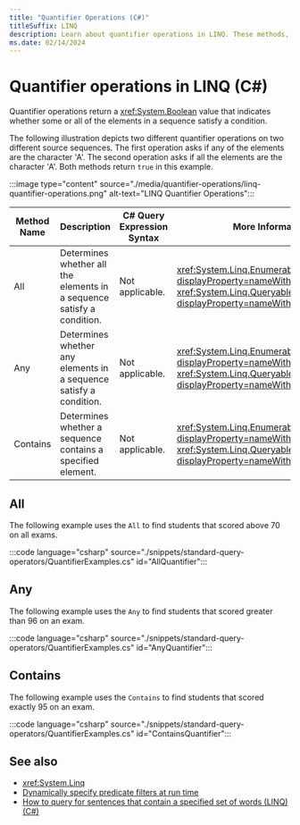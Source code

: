 ```yaml
---
title: "Quantifier Operations (C#)"
titleSuffix: LINQ
description: Learn about quantifier operations in LINQ. These methods, `All`, `Any`, and `Contains`, return a Boolean value indicating whether some or all elements in a sequence satisfy a condition.
ms.date: 02/14/2024
---
```

# Quantifier operations in LINQ (C#)

Quantifier operations return a <xref:System.Boolean> value that indicates whether some or all of the elements in a sequence satisfy a condition.

The following illustration depicts two different quantifier operations on two different source sequences. The first operation asks if any of the elements are the character 'A'. The second operation asks if all the elements are the character 'A'. Both methods return `true` in this example.

:::image type="content" source="./media/quantifier-operations/linq-quantifier-operations.png" alt-text="LINQ Quantifier Operations":::

|Method Name|Description|C# Query Expression Syntax|More Information|
|-----------------|-----------------|---------------------------------|----------------------|
|All|Determines whether all the elements in a sequence satisfy a condition.|Not applicable.|<xref:System.Linq.Enumerable.All%2A?displayProperty=nameWithType><br /><xref:System.Linq.Queryable.All%2A?displayProperty=nameWithType>|
|Any|Determines whether any elements in a sequence satisfy a condition.|Not applicable.|<xref:System.Linq.Enumerable.Any%2A?displayProperty=nameWithType><br /><xref:System.Linq.Queryable.Any%2A?displayProperty=nameWithType>|
|Contains|Determines whether a sequence contains a specified element.|Not applicable.|<xref:System.Linq.Enumerable.Contains%2A?displayProperty=nameWithType><br /><xref:System.Linq.Queryable.Contains%2A?displayProperty=nameWithType>|

## All

The following example uses the `All` to find students that scored above 70 on all exams.

:::code language="csharp" source="./snippets/standard-query-operators/QuantifierExamples.cs" id="AllQuantifier":::
  
## Any

The following example uses the `Any` to find students that scored greater than 96 on an exam.

:::code language="csharp" source="./snippets/standard-query-operators/QuantifierExamples.cs" id="AnyQuantifier":::

## Contains

The following example uses the `Contains` to find students that scored exactly 95 on an exam.

:::code language="csharp" source="./snippets/standard-query-operators/QuantifierExamples.cs" id="ContainsQuantifier":::

## See also

- <xref:System.Linq>
- [Dynamically specify predicate filters at run time](../dynamically-specify-predicate-filters-at-runtime.md)
- [How to query for sentences that contain a specified set of words (LINQ) (C#)](../../programming-guide/concepts/linq/how-to-query-for-sentences-that-contain-a-specified-set-of-words-linq.md)

